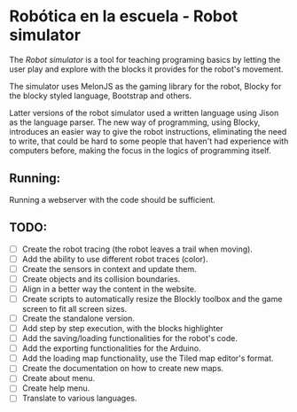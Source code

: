 # Robótica en la escuela - Robot simulator
The *Robot simulator* is a tool for teaching programing basics by letting the user play and explore with the blocks it provides for the robot's movement.

The simulator uses MelonJS as the gaming library for the robot, Blocky for the blocky styled language, Bootstrap and others.

Latter versions of the robot simulator used a written language using Jison as the language parser. The new way of programming, using Blocky, introduces an easier way to give the robot instructions, eliminating the need to write, that could be hard to some people that haven't had experience with computers before, making the focus in the logics of programming itself.

## Running:
Running a webserver with the code should be sufficient.

## TODO:
- [ ] Create the robot tracing (the robot leaves a trail when moving).
- [ ] Add the ability to use different robot traces (color).
- [ ] Create the sensors in context and update them.
- [ ] Create objects and its collision boundaries.
- [ ] Align in a better way the content in the website.
- [ ] Create scripts to automatically resize the Blockly toolbox and the game screen to fit all screen sizes.
- [ ] Create the standalone version.
- [ ] Add step by step execution, with the blocks highlighter
- [ ] Add the saving/loading functionalities for the robot's code.
- [ ] Add the exporting functionalities for the Arduino.
- [ ] Add the loading map functionality, use the Tiled map editor's format.
- [ ] Create the documentation on how to create new maps.
- [ ] Create about menu.
- [ ] Create help menu.
- [ ] Translate to various languages.